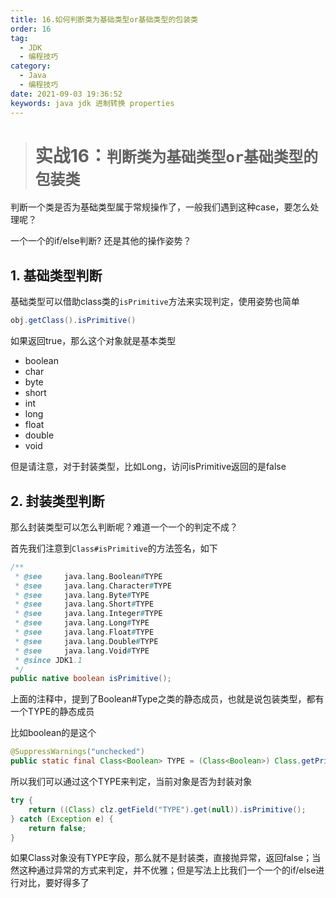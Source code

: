 ```yaml
---
title: 16.如何判断类为基础类型or基础类型的包装类
order: 16
tag:
  - JDK
  - 编程技巧
category:
  - Java
  - 编程技巧
date: 2021-09-03 19:36:52
keywords: java jdk 进制转换 properties
---
```


># 实战16：**`判断类为基础类型or基础类型的包装类`**

判断一个类是否为基础类型属于常规操作了，一般我们遇到这种case，要怎么处理呢？

一个一个的if/else判断? 还是其他的操作姿势？

<!-- more -->

## 1. 基础类型判断

基础类型可以借助class类的`isPrimitive`方法来实现判定，使用姿势也简单

```java
obj.getClass().isPrimitive()
```

如果返回true，那么这个对象就是基本类型

- boolean
- char
- byte
- short
- int
- long
- float
- double
- void


但是请注意，对于封装类型，比如Long，访问isPrimitive返回的是false

## 2. 封装类型判断

那么封装类型可以怎么判断呢？难道一个一个的判定不成？

首先我们注意到`Class#isPrimitive`的方法签名，如下

```java
/**
 * @see     java.lang.Boolean#TYPE
 * @see     java.lang.Character#TYPE
 * @see     java.lang.Byte#TYPE
 * @see     java.lang.Short#TYPE
 * @see     java.lang.Integer#TYPE
 * @see     java.lang.Long#TYPE
 * @see     java.lang.Float#TYPE
 * @see     java.lang.Double#TYPE
 * @see     java.lang.Void#TYPE
 * @since JDK1.1
 */
public native boolean isPrimitive();
```

上面的注释中，提到了Boolean#Type之类的静态成员，也就是说包装类型，都有一个TYPE的静态成员

比如boolean的是这个

```java
@SuppressWarnings("unchecked")
public static final Class<Boolean> TYPE = (Class<Boolean>) Class.getPrimitiveClass("boolean");
```

所以我们可以通过这个TYPE来判定，当前对象是否为封装对象

```java
try {
    return ((Class) clz.getField("TYPE").get(null)).isPrimitive();
} catch (Exception e) {
    return false;
}
```

如果Class对象没有TYPE字段，那么就不是封装类，直接抛异常，返回false；当然这种通过异常的方式来判定，并不优雅；但是写法上比我们一个一个的if/else进行对比，要好得多了

